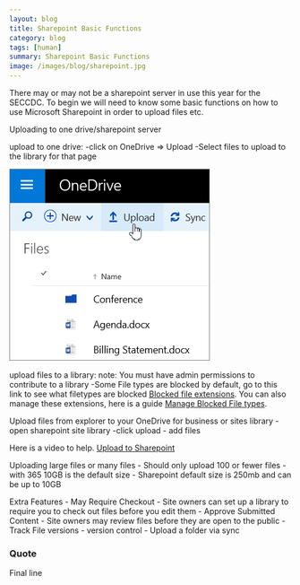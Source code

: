 ```yaml
---
layout: blog
title: Sharepoint Basic Functions
category: blog
tags: [human]  
summary: Sharepoint Basic Functions
image: /images/blog/sharepoint.jpg
---
```


There may or may not be a sharepoint server in use this year for the SECCDC. To begin we will need to know some basic functions on how to use Microsoft Sharepoint in order to upload files etc.

Uploading to one drive/sharepoint server

upload to one drive:
-click on OneDrive => Upload
-Select files to upload to the library for that page
	

<img src="/images/blog/SharepointUpload.png">

upload files to a library:
note: You must have admin permissions to contribute to a library
	-Some File types are blocked by default, go to this link to see what filetypes are blocked <a href="https://support.office.com/en-us/article/Types-of-files-that-cannot-be-added-to-a-list-or-library-30be234d-e551-4c2a-8de8-f8546ffbf5b3" target="_blank">Blocked file extensions</a>.
You can also manage these extensions, here is a guide <a href="https://technet.microsoft.com/en-us/library/cc262496.aspx" target="_blank">Manage Blocked File types</a>.

Upload files from explorer to your OneDrive for business or sites library
-open sharepoint site library
-click upload - add files

Here is a video to help. <a href="https://youtu.be/NTeo__NOy2g" target="_blank">Upload to Sharepoint</a>

Uploading large files or many files
	- Should only upload 100 or fewer files
	- with 365 10GB is the default size
	- Sharepoint default size is 250mb and can be up to 10GB

Extra Features
	- May Require Checkout - Site owners can set up a library to require you to check out files before you edit them
	- Approve Submitted Content - Site owners may review files before they are open to the public
	- Track File versions - version control
	- Upload a folder via sync



### Quote

Final line

